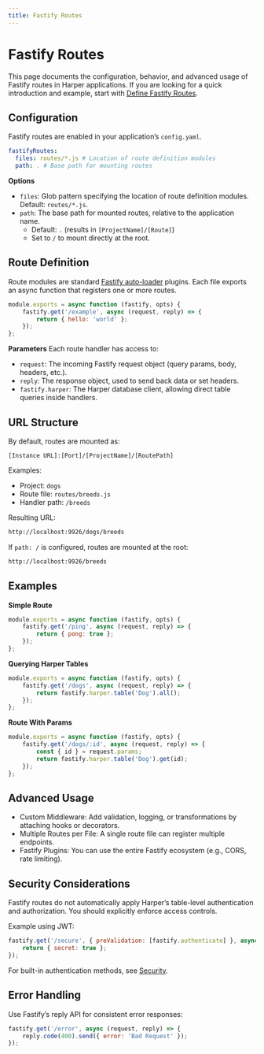 ```yaml
---
title: Fastify Routes
---
```


# Fastify Routes

This page documents the configuration, behavior, and advanced usage of Fastify routes in Harper applications. If you are looking for a quick introduction and example, start with [Define Fastify Routes](../../developers/applications/define-routes).

## Configuration

Fastify routes are enabled in your application’s `config.yaml`.

```yaml
fastifyRoutes:
  files: routes/*.js # Location of route definition modules
  path: . # Base path for mounting routes
```

**Options**

- `files`: Glob pattern specifying the location of route definition modules. Default: `routes/*.js`.
- `path`: The base path for mounted routes, relative to the application name.
  - Default: `.` (results in `[ProjectName]/[Route]`)
  - Set to `/` to mount directly at the root.

## Route Definition

Route modules are standard [Fastify auto-loader](https://github.com/fastify/fastify-autoload) plugins. Each file exports an async function that registers one or more routes.

```javascript
module.exports = async function (fastify, opts) {
	fastify.get('/example', async (request, reply) => {
		return { hello: 'world' };
	});
};
```

**Parameters**
Each route handler has access to:

- `request`: The incoming Fastify request object (query params, body, headers, etc.).
- `reply`: The response object, used to send back data or set headers.
- `fastify.harper`: The Harper database client, allowing direct table queries inside handlers.

## URL Structure

By default, routes are mounted as:

```
[Instance URL]:[Port]/[ProjectName]/[RoutePath]
```

Examples:

- Project: `dogs`
- Route file: `routes/breeds.js`
- Handler path: `/breeds`

Resulting URL:

```bash
http://localhost:9926/dogs/breeds
```

If `path: /` is configured, routes are mounted at the root:

```bash
http://localhost:9926/breeds
```

## Examples

**Simple Route**

```javascript
module.exports = async function (fastify, opts) {
	fastify.get('/ping', async (request, reply) => {
		return { pong: true };
	});
};
```

**Querying Harper Tables**

```javascript
module.exports = async function (fastify, opts) {
	fastify.get('/dogs', async (request, reply) => {
		return fastify.harper.table('Dog').all();
	});
};
```

**Route With Params**

```javascript
module.exports = async function (fastify, opts) {
	fastify.get('/dogs/:id', async (request, reply) => {
		const { id } = request.params;
		return fastify.harper.table('Dog').get(id);
	});
};
```

## Advanced Usage

- Custom Middleware: Add validation, logging, or transformations by attaching hooks or decorators.
- Multiple Routes per File: A single route file can register multiple endpoints.
- Fastify Plugins: You can use the entire Fastify ecosystem (e.g., CORS, rate limiting).

## Security Considerations

Fastify routes do not automatically apply Harper’s table-level authentication and authorization. You should explicitly enforce access controls.

Example using JWT:

```javascript
fastify.get('/secure', { preValidation: [fastify.authenticate] }, async (request, reply) => {
	return { secret: true };
});
```

For built-in authentication methods, see [Security](../../developers/security/).

## Error Handling

Use Fastify’s reply API for consistent error responses:

```javascript
fastify.get('/error', async (request, reply) => {
	reply.code(400).send({ error: 'Bad Request' });
});
```
